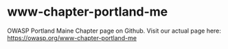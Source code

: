 # www-chapter-portland-me
OWASP Portland Maine Chapter page on Github. Visit our actual page here: https://owasp.org/www-chapter-portland-me
